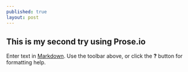 ```yaml
---
published: true
layout: post
---
```

## This is my second try using Prose.io

Enter text in [Markdown](http://daringfireball.net/projects/markdown/). Use the toolbar above, or click the **?** button for formatting help.